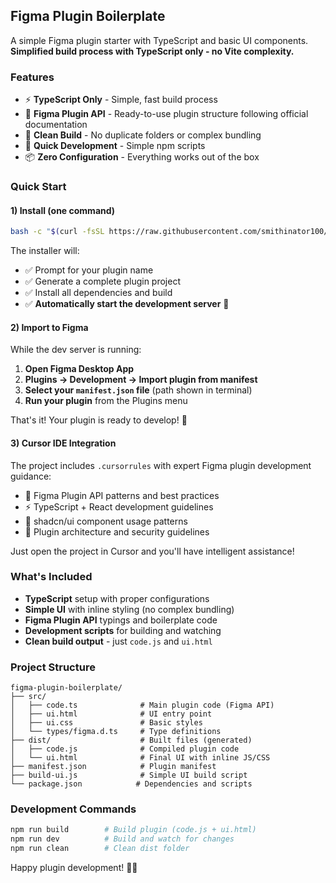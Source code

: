 ## Figma Plugin Boilerplate

A simple Figma plugin starter with TypeScript and basic UI components. **Simplified build process with TypeScript only - no Vite complexity.**

### Features
- ⚡ **TypeScript Only** - Simple, fast build process
- 🎯 **Figma Plugin API** - Ready-to-use plugin structure following official documentation
- 🔧 **Clean Build** - No duplicate folders or complex bundling
- 🚀 **Quick Development** - Simple npm scripts
- 📦 **Zero Configuration** - Everything works out of the box

### Quick Start

#### 1) Install (one command)
```bash
bash -c "$(curl -fsSL https://raw.githubusercontent.com/smithinator100/figma-plugin-boilerplate/main/install.sh)"
```

The installer will:
- ✅ Prompt for your plugin name
- ✅ Generate a complete plugin project
- ✅ Install all dependencies and build
- ✅ **Automatically start the development server** 🚀

#### 2) Import to Figma
While the dev server is running:
1. **Open Figma Desktop App**
2. **Plugins → Development → Import plugin from manifest**
3. **Select your `manifest.json` file** (path shown in terminal)
4. **Run your plugin** from the Plugins menu

That's it! Your plugin is ready to develop! 🎉

#### 3) Cursor IDE Integration
The project includes `.cursorrules` with expert Figma plugin development guidance:
- 🎯 Figma Plugin API patterns and best practices
- ⚡ TypeScript + React development guidelines  
- 🎨 shadcn/ui component usage patterns
- 🔧 Plugin architecture and security guidelines

Just open the project in Cursor and you'll have intelligent assistance!

### What's Included
- **TypeScript** setup with proper configurations
- **Simple UI** with inline styling (no complex bundling)
- **Figma Plugin API** typings and boilerplate code
- **Development scripts** for building and watching
- **Clean build output** - just `code.js` and `ui.html`

### Project Structure
```
figma-plugin-boilerplate/
├── src/
│   ├── code.ts              # Main plugin code (Figma API)
│   ├── ui.html              # UI entry point  
│   ├── ui.css               # Basic styles
│   └── types/figma.d.ts     # Type definitions
├── dist/                    # Built files (generated)
│   ├── code.js              # Compiled plugin code
│   └── ui.html              # Final UI with inline JS/CSS
├── manifest.json            # Plugin manifest
├── build-ui.js              # Simple UI build script
└── package.json            # Dependencies and scripts
```

### Development Commands
```bash
npm run build        # Build plugin (code.js + ui.html)
npm run dev          # Build and watch for changes
npm run clean        # Clean dist folder
```

Happy plugin development! 🎨✨
